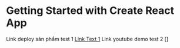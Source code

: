 # Getting Started with Create React App

Link deploy sản phẩm test 1 [Link Text 1](https://resonant-cupcake-feca40.netlify.app/)
Link youtube demo test 2    []